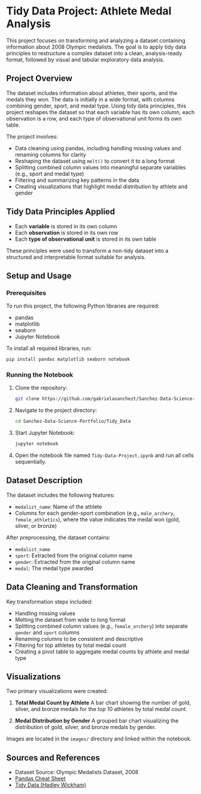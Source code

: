 # Tidy Data Project: Athlete Medal Analysis

This project focuses on transforming and analyzing a dataset containing information about 2008 Olympic medalists. The goal is to apply tidy data principles to restructure a complex dataset into a clean, analysis-ready format, followed by visual and tabular exploratory data analysis.

## Project Overview

The dataset includes information about athletes, their sports, and the medals they won. The data is initially in a wide format, with columns combining gender, sport, and medal type. Using tidy data principles, this project reshapes the dataset so that each variable has its own column, each observation is a row, and each type of observational unit forms its own table.

The project involves:

* Data cleaning using pandas, including handling missing values and renaming columns for clarity
* Reshaping the dataset using `melt()` to convert it to a long format
* Splitting combined column values into meaningful separate variables (e.g., sport and medal type)
* Filtering and summarizing key patterns in the data
* Creating visualizations that highlight medal distribution by athlete and gender

## Tidy Data Principles Applied

* Each **variable** is stored in its own column
* Each **observation** is stored in its own row
* Each **type of observational unit** is stored in its own table

These principles were used to transform a non-tidy dataset into a structured and interpretable format suitable for analysis.

## Setup and Usage

### Prerequisites

To run this project, the following Python libraries are required:

* pandas
* matplotlib
* seaborn
* Jupyter Notebook

To install all required libraries, run:

```bash
pip install pandas matplotlib seaborn notebook
```

### Running the Notebook

1. Clone the repository:

   ```bash
   git clone https://github.com/gabrielasanchezt/Sanchez-Data-Science-Portfolio.git
   ```

2. Navigate to the project directory:

   ```bash
   cd Sanchez-Data-Science-Portfolio/Tidy_Data
   ```

3. Start Jupyter Notebook:

   ```bash
   jupyter notebook
   ```

4. Open the notebook file named `Tidy-Data-Project.ipynb` and run all cells sequentially.

## Dataset Description

The dataset includes the following features:

* `medalist_name`: Name of the athlete
* Columns for each gender-sport combination (e.g., `male_archery`, `female_athletics`), where the value indicates the medal won (gold, silver, or bronze)

After preprocessing, the dataset contains:

* `medalist_name`
* `sport`: Extracted from the original column name
* `gender`: Extracted from the original column name
* `medal`: The medal type awarded

## Data Cleaning and Transformation

Key transformation steps included:

* Handling missing values
* Melting the dataset from wide to long format
* Splitting combined column values (e.g., `female_archery`) into separate `gender` and `sport` columns
* Renaming columns to be consistent and descriptive
* Filtering for top athletes by total medal count
* Creating a pivot table to aggregate medal counts by athlete and medal type

## Visualizations

Two primary visualizations were created:

1. **Total Medal Count by Athlete**
   A bar chart showing the number of gold, silver, and bronze medals for the top 10 athletes by total medal count.

2. **Medal Distribution by Gender**
   A grouped bar chart visualizing the distribution of gold, silver, and bronze medals by gender.

Images are located in the `images/` directory and linked within the notebook.

## Sources and References

* Dataset Source: Olympic Medalists Dataset, 2008
* [Pandas Cheat Sheet](https://pandas.pydata.org/Pandas_Cheat_Sheet.pdf)
* [Tidy Data (Hadley Wickham)](https://vita.had.co.nz/papers/tidy-data.pdf)

